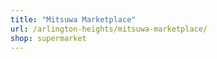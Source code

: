 ```yaml
---
title: "Mitsuwa Marketplace"
url: /arlington-heights/mitsuwa-marketplace/
shop: supermarket
---
```

